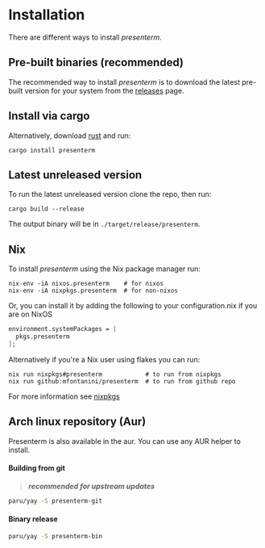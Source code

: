 # Installation

There are different ways to install _presenterm_.

## Pre-built binaries (recommended)

The recommended way to install _presenterm_ is to download the latest pre-built version for 
your system from the [releases](https://github.com/mfontanini/presenterm/releases) page.

## Install via cargo

Alternatively, download [rust](https://www.rust-lang.org/) and run:

```shell
cargo install presenterm
```

## Latest unreleased version

To run the latest unreleased version clone the repo, then run:

```shell
cargo build --release
```

The output binary will be in `./target/release/presenterm`.

## Nix

To install _presenterm_ using the Nix package manager run:

```shell
nix-env -iA nixos.presenterm    # for nixos
nix-env -iA nixpkgs.presenterm  # for non-nixos
```

Or, you can install it by adding the following to your configuration.nix if you are on NixOS

```nix
environment.systemPackages = [
  pkgs.presenterm
];
```

Alternatively if you're a Nix user using flakes you can run:

```shell
nix run nixpkgs#presenterm            # to run from nixpkgs
nix run github:mfontanini/presenterm  # to run from github repo
```

For more information see 
[nixpkgs](https://search.nixos.org/packages?channel=unstable&show=presenterm&from=0&size=50&sort=relevance&type=packages&query=presenterm)

## Arch linux repository (Aur)

Presenterm is also available in the aur. You can use any AUR helper to install.

#### Building from git  
> ***recommended for upstream updates***

```bash
paru/yay -S presenterm-git
```

#### Binary release
```bash
paru/yay -S presenterm-bin
```
